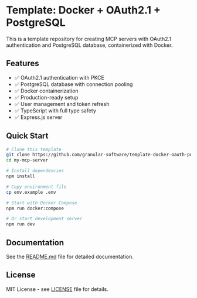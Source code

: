 # Template: Docker + OAuth2.1 + PostgreSQL

This is a template repository for creating MCP servers with OAuth2.1 authentication and PostgreSQL database, containerized with Docker.

## Features

- ✅ OAuth2.1 authentication with PKCE
- ✅ PostgreSQL database with connection pooling
- ✅ Docker containerization
- ✅ Production-ready setup
- ✅ User management and token refresh
- ✅ TypeScript with full type safety
- ✅ Express.js server

## Quick Start

```bash
# Clone this template
git clone https://github.com/granular-software/template-docker-oauth-postgresql.git my-mcp-server
cd my-mcp-server

# Install dependencies
npm install

# Copy environment file
cp env.example .env

# Start with Docker Compose
npm run docker:compose

# Or start development server
npm run dev
```

## Documentation

See the [README.md](README.md) file for detailed documentation.

## License

MIT License - see [LICENSE](LICENSE) file for details.
